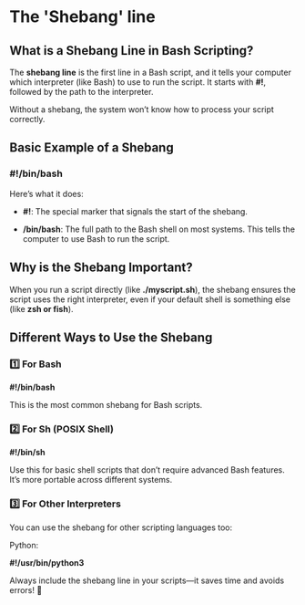 # The 'Shebang' line


## What is a Shebang Line in Bash Scripting?

The **shebang line** is the first line in a Bash script, and it tells your computer which interpreter (like Bash) to use to run the script. It starts with **#!**, followed by the path to the interpreter.

Without a shebang, the system won’t know how to process your script correctly.


## Basic Example of a Shebang


### #!/bin/bash

Here’s what it does:

- **#!**: The special marker that signals the start of the shebang.

- **/bin/bash**: The full path to the Bash shell on most systems. This tells the computer to use Bash to run the script.


## Why is the Shebang Important?

When you run a script directly (like **./myscript.sh**), the shebang ensures the script uses the right interpreter, even if your default shell is something else (like **zsh or fish**).



## Different Ways to Use the Shebang

### 1️⃣ For Bash

**#!/bin/bash**

This is the most common shebang for Bash scripts.


### 2️⃣ For Sh (POSIX Shell)

**#!/bin/sh**

Use this for basic shell scripts that don’t require advanced Bash features. It’s more portable across different systems.


### 3️⃣ For Other Interpreters

You can use the shebang for other scripting languages too:

Python:

**#!/usr/bin/python3**




Always include the shebang line in your scripts—it saves time and avoids errors! 🎉